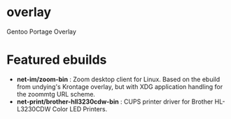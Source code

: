 # overlay
Gentoo Portage Overlay

# Featured ebuilds
- **net-im/zoom-bin** : Zoom desktop client for Linux. Based on the ebuild
  from undying's Krontage overlay, but with XDG application handling for the
  zoommtg URL scheme.
- **net-print/brother-hll3230cdw-bin** : CUPS printer driver for Brother
  HL-L3230CDW Color LED Printers.
